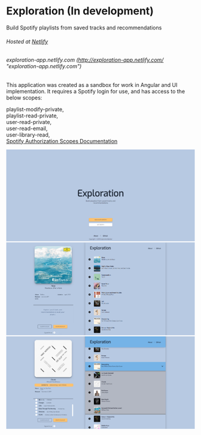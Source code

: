 # Exploration (In development)
Build Spotify playlists from saved tracks and recommendations
###### Hosted at [Netlify](http://exploration-app.netlify.com/ "Netlify")  

###### exploration-app.netlify.com (http://exploration-app.netlify.com/ "exploration-app.netlify.com")  

This application was created as a sandbox for work in Angular and UI implementation. It requires a Spotify login for use, and has access to the below scopes:  
  
playlist-modify-private,  
playlist-read-private,  
user-read-private,  
user-read-email,  
user-library-read,  
[Spotify Authorization Scopes Documentation](https://developer.spotify.com/documentation/general/guides/scopes/ "Spotify Oath Scopes Documentation")

![Exploration Landing](./Landing.png)
![Exploration Home - On load](./OnLoad.png)
![Exploration Home - Creating playlist](./Loaded.png)
